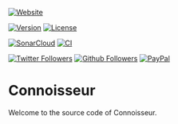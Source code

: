 [![Website](https://img.shields.io/website?style=for-the-badge&url=https%3A%2F%2Fconnoisseur-c38b8.web.app%2F)](https://connoisseur-c38b8.web.app/)

[![Version](https://img.shields.io/github/package-json/v/myerffoeg/connoisseur?style=for-the-badge)](https://github.com/myerffoeg/connoisseur/blob/master/package.json)
[![License](https://img.shields.io/badge/License-Creative%20Commons%20BY--NC--ND%204.0-lightgrey.svg?style=for-the-badge)](LICENSE.md)

<!-- [![Code Coverage](https://img.shields.io/sonar/coverage/connoisseur?server=https%3A%2F%2Fsonarcloud.io&style=for-the-badge)](https://sonarcloud.io/dashboard?id=connoisseur) -->
[![SonarCloud](https://img.shields.io/sonar/quality_gate/connoisseur?server=https%3A%2F%2Fsonarcloud.io&style=for-the-badge)](https://sonarcloud.io/dashboard?id=connoisseur)
[![CI](https://img.shields.io/travis/com/myerffoeg/connoisseur?style=for-the-badge)](https://travis-ci.com/myerffoeg/connoisseur)

[![Twitter Followers](https://img.shields.io/twitter/follow/myerffoeg.svg?logo=twitter&style=for-the-badge&label=Follow)](https://twitter.com/myerffoeg)
[![Github Followers](https://img.shields.io/github/followers/myerffoeg?logo=github&style=for-the-badge)](https://github.com/myerffoeg)
[![PayPal](https://img.shields.io/badge/Donate-PayPal-ff3f59.svg?style=for-the-badge)](https://www.paypal.me/myerffoeg)

# Connoisseur

Welcome to the source code of Connoisseur.